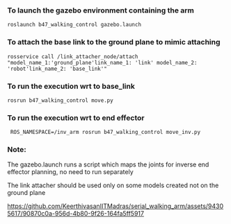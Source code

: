 ### To launch the gazebo environment containing the arm
```roslaunch b47_walking_control gazebo.launch```
### To attach the base link to the ground plane to mimic attaching
```rosservice call /link_attacher_node/attach "model_name_1:'ground_plane'link_name_1: 'link' model_name_2: 'robot'link_name_2: 'base_link'"```
### To run the execution wrt to base_link
```rosrun b47_walking_control move.py```
### To run the execution wrt to end effector
``` ROS_NAMESPACE=/inv_arm rosrun b47_walking_control move_inv.py```

### Note:
The gazebo.launch runs a script which maps the joints for inverse end effector planning, no need to run separately

The link attacher should be used only on some models created not on the ground plane



https://github.com/KeerthivasanIITMadras/serial_walking_arm/assets/94305617/90870c0a-956d-4b80-9f26-164fa5ff5917

